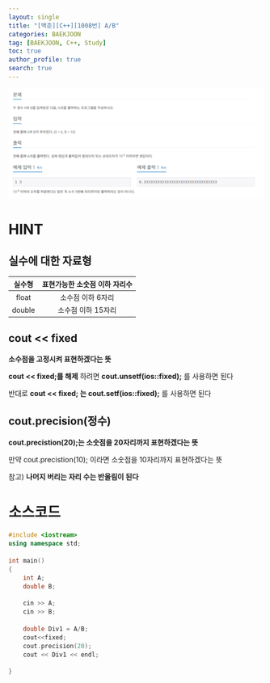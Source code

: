 ```yaml
---
layout: single
title: "[백준][C++][1008번] A/B"
categories: BAEKJOON
tag: [BAEKJOON, C++, Study]
toc: true
author_profile: true
search: true
---
```



![image-20220404204954230](https://github.com/Heo-jaehyeon/Heo-jaehyeon.github.io/blob/master/images/BAEKJOON/1008.PNG?raw=true)

# HINT

## 실수에 대한 자료형

| 실수형 | 표현가능한 소숫점 이하 자리수 |
| :----: | :---------------------------: |
| float  |       소수점 이하 6자리       |
| double |      소수점 이하 15자리       |



## cout << fixed

**소수점을 고정시켜 표현하겠다는 뜻**

**cout << fixed;를 해제** 하려면 **cout.unsetf(ios::fixed);** 를 사용하면 된다

반대로 **cout << fixed; 는 cout.setf(ios::fixed);** 를 사용하면 된다



## cout.precision(정수)

**cout.precistion(20);는 소숫점을 20자리까지 표현하겠다는 뜻**

만약 cout.precistion(10); 이라면 소숫점을 10자리까지 표현하겠다는 뜻



참고) **나머지 버리는 자리 수는 반올림이 된다**



# 소스코드

```c++
#include <iostream>
using namespace std;

int main()
{
    int A;
    double B;
    
    cin >> A;
    cin >> B;
	
    double Div1 = A/B;
    cout<<fixed;
    cout.precision(20);
    cout << Div1 << endl;

}
```


